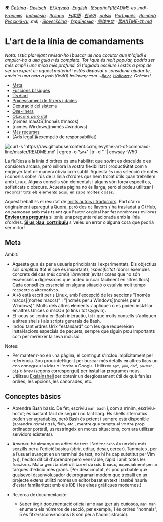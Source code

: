 🌍
*[Čeština](README-cs.md) ∙ [Deutsch](README-de.md) ∙ [Ελληνικά](README-el.md) ∙ [English](README.md) ∙ [Español](README-es .md) ∙ [Français](README-fr.md) ∙ [Indonèsia](README-id.md) ∙ [Italiano](README-it.md) ∙ [日本語](README-ja.md) ∙ [ 한국어](README-ko.md) ∙ [polski](README-pl.md) ∙ [Português](README-pt.md) ∙ [Română](README-ro.md) ∙ [Русский-ru](README-pt.md) .md) ∙ [Slovenščina](README-sl.md) ∙ [Українська](README-uk.md) ∙ [简体中文](README-zh.md) ∙ [繁ANTME-zh.md](繁ANTME-zh. )*


# L'art de la línia de comandaments

*Nota: estic planejant revisar-ho i buscar un nou coautor que m'ajudi a ampliar-ho a una guia més completa. Tot i que és molt popular, podria ser més ampli i una mica més profund. Si t'agrada escriure i estàs a prop de ser un expert en aquest material i estàs disposat a considerar ajudar-te, envia'm una nota a josh (0x40) holloway.com. –[jlevy](https://github.com/jlevy), [Holloway](https://www.holloway.com). Gràcies!*

- [Meta](#meta)
- [Funcions bàsiques](#bàsiques)
- [Ús diari](#ús-diari)
- [Processament de fitxers i dades](#processing-files-and-data)
- [Depuració del sistema](#system-debugging)
- [One-liners](#one-liners)
- [Obscure però útil](#obscure-però-útil)
- [només macOS](només #macos)
- [només Windows](només #windows)
- [Més recursos](#more-resources)
- [Avís legal](#exempció de responsabilitat)


![curl -s 'https://raw.githubusercontent.com/jlevy/the-art-of-command-line/master/README.md' | egrep -o '`\w+`' | tr -d ''' | cowsay -W50](cowsay.png)

La fluïdesa a la línia d'ordres és una habilitat que sovint es descuida o es considera arcana, però millora la vostra flexibilitat i productivitat com a enginyer tant de manera òbvia com subtil. Aquesta és una selecció de notes i consells sobre l'ús de la línia d'ordres que hem trobat útils quan treballem amb Linux. Alguns consells són elementals i alguns són força específics, sofisticats o obscurs. Aquesta pàgina no és llarga, però si podeu utilitzar i recordar tots els elements aquí, en saps moltes coses.

Aquest treball és el resultat de [molts autors i traductors](AUTHORS.md).
Part d'això
[originalment](http://www.quora.com/What-are-some-lesser-known-but-useful-Unix-commands)
[aparegut](http://www.quora.com/What-are-the-most-useful-Swiss-army-knife-one-liners-on-Unix)
a [Quora](http://www.quora.com/What-are-some-time-saving-tips-that-every-Linux-user-should-know),
però des de llavors s'ha traslladat a GitHub, on persones amb més talent que l'autor original han fet nombroses millores.
[**Envieu una pregunta**](https://airtable.com/shrzMhx00YiIVAWJg) si teniu una pregunta relacionada amb la línia d'ordres. [**Si us plau, contribuïu**](/CONTRIBUTING.md) si veieu un error o alguna cosa que podria ser millor!

## Meta

Àmbit:

- Aquesta guia és per a usuaris principiants i experimentats. Els objectius són *amplitud* (tot el que és important), *especificitat* (donar exemples concrets del cas més comú) i *brevetat* (evitar coses que no són essencials o digressions que podeu buscar fàcilment en altres llocs). Cada consell és essencial en alguna situació o estalvia molt temps respecte a alternatives.
- Això està escrit per a Linux, amb l'excepció de les seccions "[només macos](només macos)" i "[només per a Windows](només per a Windows)". Molts dels altres elements s'apliquen o es poden instal·lar en altres Unices o macOS (o fins i tot Cygwin).
- El focus se centra en Bash interactiu, tot i que molts consells s'apliquen a altres shells i als scripts generals de Bash.
- Inclou tant ordres Unix "estàndard" com les que requereixen instal·lacions especials de paquets, sempre que siguin prou importants com per merèixer la seva inclusió.

Notes:

- Per mantenir-ho en una pàgina, el contingut s'inclou implícitament per referència. Sou prou intel·ligent per buscar més detalls en altres llocs un cop conegueu la idea o l'ordre a Google. Utilitzeu `apt`, `yum`, `dnf`, `pacman`, `pip` o `brew` (segons correspongui) per instal·lar programes nous.
- Utilitzeu [Explainshell](http://explainshell.com/) per obtenir un desglossament útil de què fan les ordres, les opcions, les canonades, etc.


## Conceptes bàsics

- Aprendre Bash bàsic. De fet, escriviu `man bash` i, com a mínim, escriviu-ho tot; és bastant fàcil de seguir i no tant llarg. Els shells alternatius poden ser agradables, però Bash és potent i sempre està disponible (aprendre *només* zsh, fish, etc., mentre que tempta el vostre propi ordinador portàtil, us restringeix en moltes situacions, com ara utilitzar servidors existents).

- Apreneu bé almenys un editor de text. L'editor `nano` és un dels més senzills per a l'edició bàsica (obrir, editar, desar, cercar). Tanmateix, per a l'usuari avançat en un terminal de text, no hi ha cap substitut per Vim (`vi`), l'editor difícil d'aprendre però venerable, ràpid i amb totes les funcions. Molta gent també utilitza el clàssic Emacs, especialment per a tasques d'edició més grans. (Per descomptat, és poc probable que qualsevol desenvolupador de programari modern que treballi en un projecte extens utilitzi només un editor basat en text i també hauria d'estar familiaritzat amb els IDE i les eines gràfiques modernes.)

- Recerca de documentació:
   - Saber llegir documentació oficial amb `man` (per als curiosos, `man man` enumera els números de secció, per exemple, 1 és ordres "normals", 5 és fitxers/convencions i 8 són per a l'administració).
